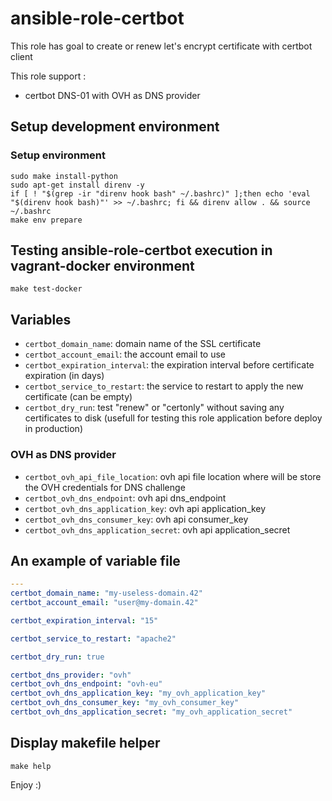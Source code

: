 # ansible-role-certbot

This role has goal to create or renew let's encrypt certificate with certbot client  

This role support :  
  - certbot DNS-01 with OVH as DNS provider  

## Setup development environment

### Setup environment 
```shell
sudo make install-python
sudo apt-get install direnv -y
if [ ! "$(grep -ir "direnv hook bash" ~/.bashrc)" ];then echo 'eval "$(direnv hook bash)"' >> ~/.bashrc; fi && direnv allow . && source ~/.bashrc
make env prepare
```

## Testing ansible-role-certbot execution in vagrant-docker environment

```shell
make test-docker
```

## Variables
* ``certbot_domain_name``: domain name of the SSL certificate  
* ``certbot_account_email``: the account email to use  
* ``certbot_expiration_interval``: the expiration interval before certificate expiration (in days)  
* ``certbot_service_to_restart``: the service to restart to apply the new certificate (can be empty)  
* ``certbot_dry_run``: test "renew" or "certonly" without saving any certificates to disk (usefull for testing this role application before deploy in production)  

### OVH as DNS provider
* ``certbot_ovh_api_file_location``: ovh api file location where will be store the OVH credentials for DNS challenge  
* ``certbot_ovh_dns_endpoint``: ovh api dns_endpoint  
* ``certbot_ovh_dns_application_key``: ovh api application_key  
* ``certbot_ovh_dns_consumer_key``: ovh api consumer_key  
* ``certbot_ovh_dns_application_secret``: ovh api application_secret  

## An example of variable file 
```yaml
---
certbot_domain_name: "my-useless-domain.42"
certbot_account_email: "user@my-domain.42"

certbot_expiration_interval: "15"

certbot_service_to_restart: "apache2"

certbot_dry_run: true

certbot_dns_provider: "ovh"
certbot_ovh_dns_endpoint: "ovh-eu"
certbot_ovh_dns_application_key: "my_ovh_application_key"
certbot_ovh_dns_consumer_key: "my_ovh_consumer_key"
certbot_ovh_dns_application_secret: "my_ovh_application_secret"
```

## Display makefile helper
```shell
make help
```

Enjoy :) 
